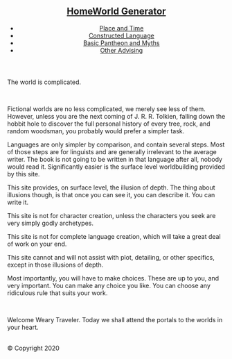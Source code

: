 <!doctype html>

<html lang+"en">
<head>
<meta charset="utf-8">
<title>WorldBuilding Generator</title>
<link rel="stylesheet" href="style.css">
</head>

<header>
<div class="container">
<nav>
<h1 class="logo"><a href="WBindex.html">HomeWorld Generator</a></h1>

<ul>
<li><a href="Place and Time.html">Place and Time</a></li>
<li><a href="Constructed Language.html">Constructed Language</a></li>
<li><a href="Basic Pantheon and Myths.html">Basic Pantheon and Myths</a></li>
<li><a href="Other Advising.html">Other Advising</a></li>
</ul>
</nav>
</div>
</header>

<body>
<div id="page">
<article>
<p>The world is complicated.</p>
&nbsp;
<p>Fictional worlds are no less complicated, we merely see less of them. However, unless you are the next coming of 
J. R. R. Tolkien, falling down the hobbit hole to discover the full personal history of every tree, rock, and random woodsman, you 
probably would prefer a simpler task.
</p> 
<p>Languages are only simpler by comparison, and contain several steps. Most of those steps are for linguists and
are generally irrelevant to the average writer. The book is not going to be written in that language after all, nobody would read it.
Significantly easier is the surface level worldbuilding provided by this site.</p>
<p>This site provides, on surface level, the illusion of depth. 
The thing about illusions though, is that once you can see it, you can describe it. You can write it.</p>
<p>This site is not for character creation, unless the characters you seek are very simply godly archetypes.</p>
<p>This site is not for complete language creation, which will take a great deal of work on your end.</p>
<p>This site cannot and will not assist with plot, detailing, or other specifics, except in those illusions of depth.</p>
<p>Most importantly, you will have to make choices. These are up to you, and very important. You can make any choice you like.
You can choose any ridiculous rule that suits your work. </p>
&nbsp;
&nbsp;
<p>Welcome Weary Traveler. Today we shall attend the portals to the worlds in your heart.</p>
&nbsp;
</article>



<footer>
<div class="footer"> &copy; Copyright 2020
</div>
</footer>
</div>

</body>


</html>
